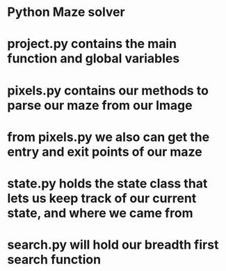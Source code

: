 # Python Maze solver
# project.py contains the main function and global variables
# pixels.py contains our methods to parse our maze from our Image
#   from pixels.py we also can get the entry and exit points of our maze
# state.py holds the state class that lets us keep track of our current state, and where we came from
# search.py will hold our breadth first search function
